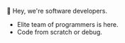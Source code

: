 👋 Hey, we're software developers.
- Elite team of programmers is here.
- Code from scratch or debug.
